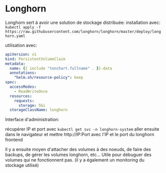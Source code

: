# Longhorn
Longhorn sert à avoir une solution de stockage distribuée:
installation avec:
`kubectl apply -f https://raw.githubusercontent.com/longhorn/longhorn/master/deploy/longhorn.yaml  `

utilisation avec:
```yaml 
apiVersion: v1
kind: PersistentVolumeClaim
metadata:
  name: {{ include "tonchart.fullname" . }}-data
  annotations:
    "helm.sh/resource-policy": keep
spec:
  accessModes:
    - ReadWriteOnce
  resources:
    requests:
      storage: 5Gi
  storageClassName: longhorn
```

Interface d'administration:

récupérer IP et port avec `kubectl get svc -n longhorn-system`
 aller ensuite dans le navigateur et mettre http://IP:Port avec l'IP et le port du longhorn frontend

Il y a ensuite moyen d'attacher des volumes à des noeuds, de faire des backups, de gérer les volumes longhorn, etc...
Utile pour débuguer des volumes qui ne fonctionnent pas. (il y a également un monitoring du stockage utilisé)